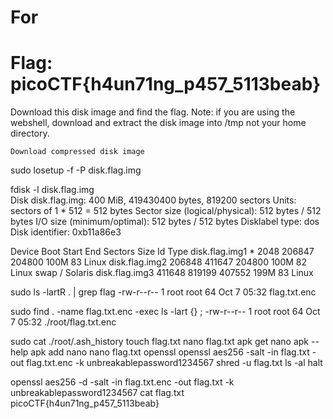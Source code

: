 # For

# Flag: picoCTF{h4un71ng_p457_5113beab}

Download this disk image and find the flag. Note: if you are using the webshell, download and extract the disk image into /tmp not your home directory.

    Download compressed disk image


sudo losetup -f -P disk.flag.img

fdisk -l disk.flag.img  
Disk disk.flag.img: 400 MiB, 419430400 bytes, 819200 sectors
Units: sectors of 1 * 512 = 512 bytes
Sector size (logical/physical): 512 bytes / 512 bytes
I/O size (minimum/optimal): 512 bytes / 512 bytes
Disklabel type: dos
Disk identifier: 0xb11a86e3

Device         Boot  Start    End Sectors  Size Id Type
disk.flag.img1 *      2048 206847  204800  100M 83 Linux
disk.flag.img2      206848 411647  204800  100M 82 Linux swap / Solaris
disk.flag.img3      411648 819199  407552  199M 83 Linux


sudo ls -lartR . | grep flag
-rw-r--r--  1 root root   64 Oct  7 05:32 flag.txt.enc

sudo find . -name flag.txt.enc -exec ls -lart {} \;
-rw-r--r-- 1 root root 64 Oct  7 05:32 ./root/flag.txt.enc

sudo cat ./root/.ash_history
touch flag.txt
nano flag.txt 
apk get nano
apk --help
apk add nano
nano flag.txt 
openssl
openssl aes256 -salt -in flag.txt -out flag.txt.enc -k unbreakablepassword1234567
shred -u flag.txt
ls -al
halt

openssl aes256 -d -salt -in flag.txt.enc -out flag.txt -k unbreakablepassword1234567
cat flag.txt
picoCTF{h4un71ng_p457_5113beab}